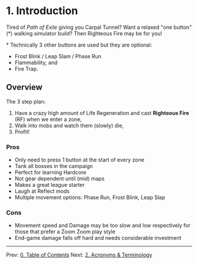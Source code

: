 # 1. Introduction

Tired of _Path of Exile_ giving you Carpal Tunnel?  Want a relaxed "one button" (\*) walking simulator build?  Then Righteous Fire may be for you!

\* Technically 3 other buttons are used but they are optional: 

* Frost Blink / Leap Slam / Phase Run
* Flammability, and
* Fire Trap.

## Overview

The 3 step plan:

1. Have a crazy high amount of Life Regeneration and cast **Righteous Fire** (RF) when we enter a zone,
2. Walk into mobs and watch them (slowly) die,
3. Profit!

### Pros

* Only need to press 1 button at the start of every zone
* Tank all bosses in the campaign
* Perfect for learning Hardcore
* Not gear dependent until (mid) maps
* Makes a great league starter
* Laugh at Reflect mods
* Multiple movement options: Phase Run, Frost Blink, Leap Slap

### Cons

* Movement speed and Damage may be too slow and low respectively for those that prefer a Zoom Zoom play style
* End-game damage falls off hard and needs considerable investment

---

Prev: [0. Table of Contents](index.html)
Next: [2. Acronyms & Terminology](acronyms.md)
